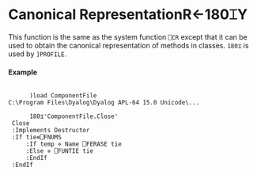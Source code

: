 




<h1 class="heading"><span class="name">Canonical Representation</span><span class="command">R←180⌶Y</span></h1>

This function is the same as the system function `⎕CR` except that it can be used to obtain the canonical representation of methods in classes. `180⌶` is used by `]PROFILE`.

#### Example
```apl

      )load ComponentFile
C:\Program Files\Dyalog\Dyalog APL-64 15.0 Unicode\...

      180⌶'ComponentFile.Close'
 Close                          
 :Implements Destructor         
 :If tie∊⎕FNUMS                 
     :If temp ⋄ Name ⎕FERASE tie
     :Else ⋄ ⎕FUNTIE tie        
     :EndIf                     
 :EndIf                         
  
```



